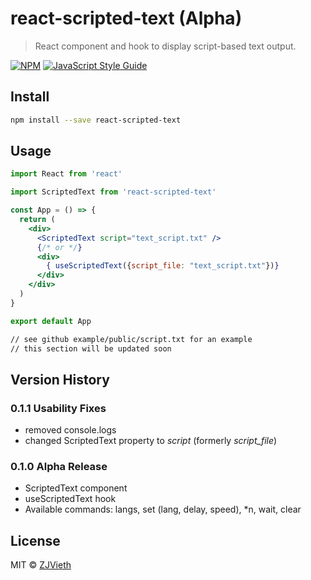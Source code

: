 # react-scripted-text (Alpha)

> React component and hook to display script-based text output.


[![NPM](https://img.shields.io/npm/v/react-scripted-text.svg)](https://www.npmjs.com/package/react-scripted-text) [![JavaScript Style Guide](https://img.shields.io/badge/code_style-standard-brightgreen.svg)](https://standardjs.com)

## Install

```bash
npm install --save react-scripted-text
```

## Usage

```jsx
import React from 'react'

import ScriptedText from 'react-scripted-text'

const App = () => {
  return (
    <div>
      <ScriptedText script="text_script.txt" />
      {/* or */}
      <div>
        { useScriptedText({script_file: "text_script.txt"})}
      </div>
    </div>
  )
}

export default App
```

```txt
// see github example/public/script.txt for an example
// this section will be updated soon
```

## Version History

### 0.1.1 Usability Fixes
- removed console.logs
- changed ScriptedText property to *script* (formerly *script_file*)

### 0.1.0 Alpha Release
- ScriptedText component
- useScriptedText hook
- Available commands: langs, set (lang, delay, speed), *n, wait, clear

## License

MIT © [ZJVieth](https://github.com/ZJVieth)
